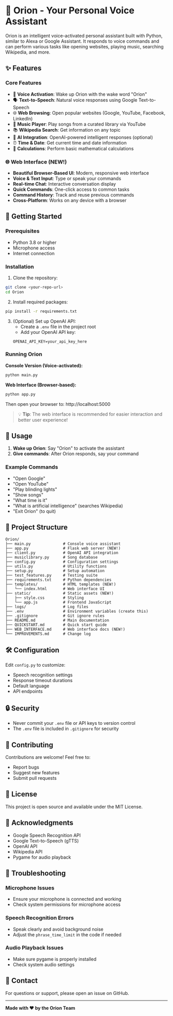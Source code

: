 # 🤖 Orion - Your Personal Voice Assistant

Orion is an intelligent voice-activated personal assistant built with Python, similar to Alexa or Google Assistant. It responds to voice commands and can perform various tasks like opening websites, playing music, searching Wikipedia, and more.

## ✨ Features

### Core Features
- 🎤 **Voice Activation**: Wake up Orion with the wake word "Orion"
- 🗣️ **Text-to-Speech**: Natural voice responses using Google Text-to-Speech
- 🌐 **Web Browsing**: Open popular websites (Google, YouTube, Facebook, LinkedIn)
- 🎵 **Music Player**: Play songs from a curated library via YouTube
- 📚 **Wikipedia Search**: Get information on any topic
- 🤖 **AI Integration**: OpenAI-powered intelligent responses (optional)
- ⏰ **Time & Date**: Get current time and date information
- 🧮 **Calculations**: Perform basic mathematical calculations

### 🌐 Web Interface (NEW!)
- **Beautiful Browser-Based UI**: Modern, responsive web interface
- **Voice & Text Input**: Type or speak your commands
- **Real-time Chat**: Interactive conversation display
- **Quick Commands**: One-click access to common tasks
- **Command History**: Track and reuse previous commands
- **Cross-Platform**: Works on any device with a browser

## 🚀 Getting Started

### Prerequisites

- Python 3.8 or higher
- Microphone access
- Internet connection

### Installation

1. Clone the repository:
```bash
git clone <your-repo-url>
cd Orion
```

2. Install required packages:
```bash
pip install -r requirements.txt
```

3. (Optional) Set up OpenAI API:
   - Create a `.env` file in the project root
   - Add your OpenAI API key:
   ```
   OPENAI_API_KEY=your_api_key_here
   ```

### Running Orion

**Console Version (Voice-activated):**
```bash
python main.py
```

**Web Interface (Browser-based):**
```bash
python app.py
```
Then open your browser to: http://localhost:5000

> 💡 **Tip**: The web interface is recommended for easier interaction and better user experience!

## 🎯 Usage

1. **Wake up Orion**: Say "Orion" to activate the assistant
2. **Give commands**: After Orion responds, say your command

### Example Commands

- "Open Google"
- "Open YouTube"
- "Play blinding lights"
- "Show songs"
- "What time is it"
- "What is artificial intelligence" (searches Wikipedia)
- "Exit Orion" (to quit)

## 📁 Project Structure

```
Orion/
├── main.py              # Console voice assistant
├── app.py               # Flask web server (NEW!)
├── client.py            # OpenAI API integration
├── musiclibrary.py      # Song database
├── config.py            # Configuration settings
├── utils.py             # Utility functions
├── setup.py             # Setup automation
├── test_features.py     # Testing suite
├── requirements.txt     # Python dependencies
├── templates/           # HTML templates (NEW!)
│   └── index.html       # Web interface UI
├── static/              # Static assets (NEW!)
│   ├── style.css        # Styling
│   └── app.js           # Frontend JavaScript
├── logs/                # Log files
├── .env                 # Environment variables (create this)
├── .gitignore           # Git ignore rules
├── README.md            # Main documentation
├── QUICKSTART.md        # Quick start guide
├── WEB_INTERFACE.md     # Web interface docs (NEW!)
└── IMPROVEMENTS.md      # Change log
```

## 🛠️ Configuration

Edit `config.py` to customize:
- Speech recognition settings
- Response timeout durations
- Default language
- API endpoints

## 🔒 Security

- Never commit your `.env` file or API keys to version control
- The `.env` file is included in `.gitignore` for security

## 🤝 Contributing

Contributions are welcome! Feel free to:
- Report bugs
- Suggest new features
- Submit pull requests

## 📝 License

This project is open source and available under the MIT License.

## 🙏 Acknowledgments

- Google Speech Recognition API
- Google Text-to-Speech (gTTS)
- OpenAI API
- Wikipedia API
- Pygame for audio playback

## 🐛 Troubleshooting

### Microphone Issues
- Ensure your microphone is connected and working
- Check system permissions for microphone access

### Speech Recognition Errors
- Speak clearly and avoid background noise
- Adjust the `phrase_time_limit` in the code if needed

### Audio Playback Issues
- Make sure pygame is properly installed
- Check system audio settings

## 📧 Contact

For questions or support, please open an issue on GitHub.

---

**Made with ❤️ by the Orion Team**
